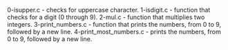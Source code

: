 0-isupper.c - checks for uppercase character.
1-isdigit.c - function that checks for a digit (0 through 9).
2-mul.c - function that multiplies two integers.
3-print_numbers.c - function that prints the numbers, from 0 to 9, followed by a new line.
4-print_most_numbers.c - prints the numbers, from 0 to 9, followed by a new line.